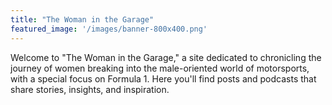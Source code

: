 ```yaml
---
title: "The Woman in the Garage"
featured_image: '/images/banner-800x400.png'
---
```


Welcome to "The Woman in the Garage," a site dedicated to chronicling the journey of women breaking into the male-oriented world of motorsports, with a special focus on Formula 1. Here you'll find posts and podcasts that share stories, insights, and inspiration.
